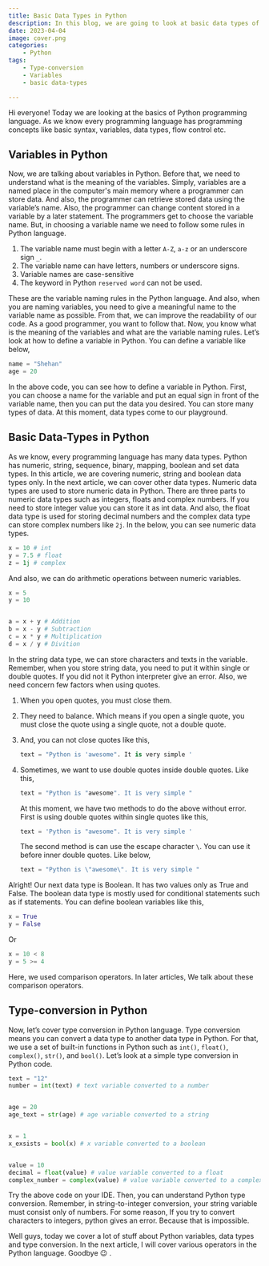 ```yaml
---
title: Basic Data Types in Python
description: In this blog, we are going to look at basic data types of python language. 
date: 2023-04-04
image: cover.png
categories:
    - Python
tags:
    - Type-conversion
    - Variables
    - basic data-types

---
```


Hi everyone! Today we are looking at the basics of Python programming language. As we know every programming language has programming concepts like basic syntax, variables, data types, flow control etc.  

## Variables in Python

Now, we are talking about variables in Python. Before that, we need to understand what is the meaning of the variables. Simply, variables are a named place in the computer's main memory where a programmer can store data. And also, the programmer can retrieve stored data using the variable’s name. Also, the programmer can change content stored in a variable by a later statement. The programmers get to choose the variable name. But, in choosing a variable name we need to follow some rules in Python language.

1. The variable name must begin with a letter `A-Z`, `a-z` or an underscore sign `_`.
2. The variable name can have letters, numbers or underscore signs.
3. Variable names are case-sensitive
4. The keyword in Python `reserved word` can not be used.

These are the variable naming rules in the Python language. And also, when you are naming variables, you need to give a meaningful name to the variable name as possible. From that, we can improve the readability of our code. As a good programmer, you want to follow that.  Now, you know what is the meaning of the variables and what are the variable naming rules. Let’s look at how to define a variable in Python. You can define a variable like below,

```python
name = "Shehan"
age = 20
```

In the above code, you can see how to define a variable in Python. First, you can choose a name for the variable and put an equal sign in front of the variable name, then you can put the data you desired. You can store many types of data. At this moment, data types come to our playground.  

## Basic Data-Types in Python

As we know, every programming language has many data types. Python has numeric, string, sequence, binary, mapping, boolean and set data types. In this article, we are covering numeric, string and boolean data types only. In the next article, we can cover other data types. Numeric data types are used to store numeric data in Python. There are three parts to numeric data types such as integers, floats and complex numbers. If you need to store integer value you can store it as int data. And also, the float data type is used for storing decimal numbers and the complex data type can store complex numbers like `2j`. In the below, you can see numeric data types.

```python
x = 10 # int
y = 7.5 # float
z = 1j # complex
```

And also, we can do arithmetic operations between numeric variables.

```python 
x = 5
y = 10


a = x + y # Addition
b = x - y # Subtraction
c = x * y # Multiplication
d = x / y # Divition
```

In the string data type, we can store characters and texts in the variable. Remember, when you store string data, you need to put it within single or double quotes. If you did not it Python interpreter give an error. Also, we need concern few factors when using quotes.

1. When you open quotes, you must close them.
2. They need to balance. Which means if you open a single quote, you must close the quote using a single quote, not a double quote. 
3. And, you can not close quotes like this, 
    ```python
    text = "Python is 'awesome". It is very simple '
    ```

4. Sometimes, we want to use double quotes inside double quotes. Like this, 

    ```python
    text = "Python is "awesome". It is very simple "
    ```
    At this moment, we have two methods to do the above without error. First is using double quotes within single quotes like this,

    ```python
    text = 'Python is "awesome". It is very simple '
    ```

    The second method is can use the escape character `\`. You can use it before inner double quotes. Like below,

    ```python
    text = "Python is \"awesome\". It is very simple "
    ```

Alright! Our next data type is Boolean. It has two values only as True and False. The boolean data type is mostly used for conditional statements such as if statements. You can define boolean variables like this,

```python
x = True
y = False
```
Or

```python
x = 10 < 8
y = 5 >= 4
```

Here, we used comparison operators. In later articles, We talk about these comparison operators. 

## Type-conversion in Python

Now, let’s cover type conversion in Python language. Type conversion means you can convert a data type to another data type in Python. For that, we use a set of built-in functions in Python such as `int()`, `float()`, `complex()`,  `str()`, and `bool()`. Let’s look at a simple type conversion in Python code.

```python
text = "12"
number = int(text) # text variable converted to a number


age = 20
age_text = str(age) # age variable converted to a string


x = 1
x_exsists = bool(x) # x variable converted to a boolean


value = 10
decimal = float(value) # value variable converted to a float
complex_number = complex(value) # value variable converted to a complex
```

Try the above code on your IDE. Then, you can understand Python type conversion. Remember, in string-to-integer conversion, your string variable must consist only of numbers. For some reason,  If you try to convert characters to integers, python gives an error. Because that is impossible.

Well guys, today we cover a lot of stuff about Python variables, data types and type conversion. In the next article, I will cover various operators in the Python language. Goodbye 😉 .


